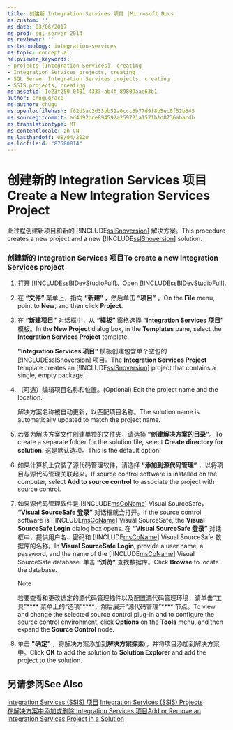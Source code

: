 ```yaml
---
title: 创建新 Integration Services 项目 |Microsoft Docs
ms.custom: ''
ms.date: 03/06/2017
ms.prod: sql-server-2014
ms.reviewer: ''
ms.technology: integration-services
ms.topic: conceptual
helpviewer_keywords:
- projects [Integration Services], creating
- Integration Services projects, creating
- SQL Server Integration Services projects, creating
- SSIS projects, creating
ms.assetid: 1e23f259-0401-4333-ab4f-89809aae63b1
author: chugugrace
ms.author: chugu
ms.openlocfilehash: f62d3ac2d33bb51a0ccc3b77d9f8b5ec0f52b345
ms.sourcegitcommit: ad4d92dce894592a259721a1571b1d8736abacdb
ms.translationtype: MT
ms.contentlocale: zh-CN
ms.lasthandoff: 08/04/2020
ms.locfileid: "87580814"
---
```

# <a name="create-a-new-integration-services-project"></a><span data-ttu-id="6d2d3-102">创建新的 Integration Services 项目</span><span class="sxs-lookup"><span data-stu-id="6d2d3-102">Create a New Integration Services Project</span></span>
  <span data-ttu-id="6d2d3-103">此过程创建新项目和新的 [!INCLUDE[ssISnoversion](../includes/ssisnoversion-md.md)] 解决方案。</span><span class="sxs-lookup"><span data-stu-id="6d2d3-103">This procedure creates a new project and a new [!INCLUDE[ssISnoversion](../includes/ssisnoversion-md.md)] solution.</span></span>  
  
### <a name="to-create-a-new-integration-services-project"></a><span data-ttu-id="6d2d3-104">创建新的 Integration Services 项目</span><span class="sxs-lookup"><span data-stu-id="6d2d3-104">To create a new Integration Services project</span></span>  
  
1.  <span data-ttu-id="6d2d3-105">打开 [!INCLUDE[ssBIDevStudioFull](../includes/ssbidevstudiofull-md.md)]。</span><span class="sxs-lookup"><span data-stu-id="6d2d3-105">Open [!INCLUDE[ssBIDevStudioFull](../includes/ssbidevstudiofull-md.md)].</span></span>  
  
2.  <span data-ttu-id="6d2d3-106">在 **“文件”** 菜单上，指向 **“新建”** ，然后单击 **“项目”** 。</span><span class="sxs-lookup"><span data-stu-id="6d2d3-106">On the **File** menu, point to **New**, and then click **Project**.</span></span>  
  
3.  <span data-ttu-id="6d2d3-107">在 **“新建项目”** 对话框中，从 **“模板”** 窗格选择 **“Integration Services 项目”** 模板。</span><span class="sxs-lookup"><span data-stu-id="6d2d3-107">In the **New Project** dialog box, in the **Templates** pane, select the **Integration Services Project** template.</span></span>  
  
     <span data-ttu-id="6d2d3-108">**“Integration Services 项目”** 模板创建包含单个空包的 [!INCLUDE[ssISnoversion](../includes/ssisnoversion-md.md)] 项目。</span><span class="sxs-lookup"><span data-stu-id="6d2d3-108">The **Integration Services Project** template creates an [!INCLUDE[ssISnoversion](../includes/ssisnoversion-md.md)] project that contains a single, empty package.</span></span>  
  
4.  <span data-ttu-id="6d2d3-109">（可选）编辑项目名称和位置。</span><span class="sxs-lookup"><span data-stu-id="6d2d3-109">(Optional) Edit the project name and the location.</span></span>  
  
     <span data-ttu-id="6d2d3-110">解决方案名称被自动更新，以匹配项目名称。</span><span class="sxs-lookup"><span data-stu-id="6d2d3-110">The solution name is automatically updated to match the project name.</span></span>  
  
5.  <span data-ttu-id="6d2d3-111">若要为解决方案文件创建单独的文件夹，请选择 **“创建解决方案的目录”**。</span><span class="sxs-lookup"><span data-stu-id="6d2d3-111">To create a separate folder for the solution file, select **Create directory for solution**.</span></span> <span data-ttu-id="6d2d3-112">这是默认选项。</span><span class="sxs-lookup"><span data-stu-id="6d2d3-112">This is the default option.</span></span>  
  
6.  <span data-ttu-id="6d2d3-113">如果计算机上安装了源代码管理软件，请选择 **“添加到源代码管理”**  ，以将项目与源代码管理关联起来。</span><span class="sxs-lookup"><span data-stu-id="6d2d3-113">If source control software is installed on the computer, select **Add to source control**  to associate the project with source control.</span></span>  
  
7.  <span data-ttu-id="6d2d3-114">如果源代码管理软件是 [!INCLUDE[msCoName](../includes/msconame-md.md)] Visual SourceSafe， **“Visual SourceSafe 登录”** 对话框就会打开。</span><span class="sxs-lookup"><span data-stu-id="6d2d3-114">If the source control software is [!INCLUDE[msCoName](../includes/msconame-md.md)] Visual SourceSafe, the **Visual SourceSafe Login** dialog box opens.</span></span> <span data-ttu-id="6d2d3-115">在 **“Visual SourceSafe 登录”** 对话框中，提供用户名、密码和 [!INCLUDE[msCoName](../includes/msconame-md.md)] Visual SourceSafe 数据库的名称。</span><span class="sxs-lookup"><span data-stu-id="6d2d3-115">In **Visual SourceSafe Login**, provide a user name, a password, and the name of the [!INCLUDE[msCoName](../includes/msconame-md.md)] Visual SourceSafe database.</span></span> <span data-ttu-id="6d2d3-116">单击 **“浏览”** 查找数据库。</span><span class="sxs-lookup"><span data-stu-id="6d2d3-116">Click **Browse** to locate the database.</span></span>  
  
    > [!NOTE]  
    >  <span data-ttu-id="6d2d3-117">若要查看和更改选定的源代码管理插件以及配置源代码管理环境，请单击“工具”\*\*\*\* 菜单上的“选项”\*\*\*\*，然后展开“源代码管理”\*\*\*\* 节点。</span><span class="sxs-lookup"><span data-stu-id="6d2d3-117">To view and change the selected source control plug-in and to configure the source control environment, click **Options** on the **Tools** menu, and then expand the **Source Control** node.</span></span>  
  
8.  <span data-ttu-id="6d2d3-118">单击 **"确定"** ，将解决方案添加到**解决方案探索**r，并将项目添加到解决方案中。</span><span class="sxs-lookup"><span data-stu-id="6d2d3-118">Click **OK** to add the solution to **Solution Explore**r and add the project to the solution.</span></span>  
  
## <a name="see-also"></a><span data-ttu-id="6d2d3-119">另请参阅</span><span class="sxs-lookup"><span data-stu-id="6d2d3-119">See Also</span></span>  
 <span data-ttu-id="6d2d3-120">[Integration Services &#40;SSIS&#41; 项目](integration-services-ssis-projects-and-solutions.md) </span><span class="sxs-lookup"><span data-stu-id="6d2d3-120">[Integration Services &#40;SSIS&#41; Projects](integration-services-ssis-projects-and-solutions.md) </span></span>  
 [<span data-ttu-id="6d2d3-121">在解决方案中添加或删除 Integration Services 项目</span><span class="sxs-lookup"><span data-stu-id="6d2d3-121">Add or Remove an Integration Services Project in a Solution</span></span>](../../2014/integration-services/add-or-remove-an-integration-services-project-in-a-solution.md)  
  
  
